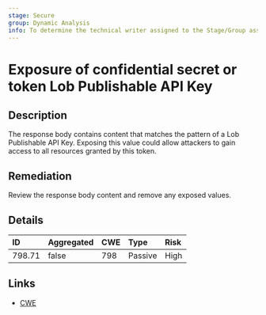 ```yaml
---
stage: Secure
group: Dynamic Analysis
info: To determine the technical writer assigned to the Stage/Group associated with this page, see https://about.gitlab.com/handbook/engineering/ux/technical-writing/#assignments
---
```


# Exposure of confidential secret or token Lob Publishable API Key

## Description

The response body contains content that matches the pattern of a Lob Publishable API Key.
Exposing this value could allow attackers to gain access to all resources granted by this token.

## Remediation

Review the response body content and remove any exposed values.

## Details

| ID | Aggregated | CWE | Type | Risk |
|:---|:--------|:--------|:--------|:--------|
| 798.71 | false | 798 | Passive | High |

## Links

- [CWE](https://cwe.mitre.org/data/definitions/798.html)
